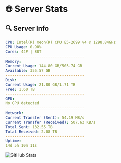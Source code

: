 # 🌐 Server Stats
## 🔍 Server Info
```yaml
CPU: Intel(R) Xeon(R) CPU E5-2699 v4 @ 1298.84GHz
CPU Usage: 0.90%
Cores: 44P | 88T
-----------------------------------
Memory:
Current Usage: 144.80 GB/503.74 GB
Available: 355.57 GB
-----------------------------------
Disk:
Current Usage: 21.80 GB/1.71 TB
Free: 1.60 TB
-----------------------------------
GPU:
No GPU detected
-----------------------------------
Network:
Current Transfer (Sent): 54.19 MB/s
Current Transfer (Received): 507.63 KB/s
Total Sent: 132.55 TB
Total Received: 2.08 TB
-----------------------------------
Uptime:
14d 5h 10m 11s
```
![GitHub Stats](https://img.shields.io/badge/Updated-2025-02-22_03:53:29-blue)
